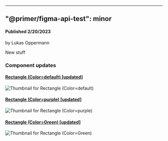 
---
"@primer/figma-api-test": minor
---
#### Published 2/20/2023
by Lukas Oppermann
    
  
New stuff   
  
### Component updates
#### [Rectangle (Color=default) [updated]](https://www.figma.com/file/HD7FUvOEHLtWvWuhu1AUaJ?node-id=1:3)
  
![Thumbnail for Rectangle (Color=default)](https://s3-alpha.figma.com/checkpoints/07h/e1e/kfxrKcfNUWZRB5ro/component_thumbnail_2.png?X-Amz-Algorithm=AWS4-HMAC-SHA256&X-Amz-Credential=AKIAQ4GOSFWC2XFMBUWK%2F20230219%2Fus-west-2%2Fs3%2Faws4_request&X-Amz-Date=20230219T120000Z&X-Amz-Expires=604800&X-Amz-SignedHeaders=host&X-Amz-Signature=1b3826947cacc0c06592067aa5f1a07fe37a0a69390d13d5b1c683c30153025a)
#### [Rectangle (Color=purple) [updated]](https://www.figma.com/file/HD7FUvOEHLtWvWuhu1AUaJ?node-id=269:9)
  
![Thumbnail for Rectangle (Color=purple)](https://s3-alpha.figma.com/checkpoints/yIU/E80/wy7qZURQPUXScLXy/component_thumbnail_0.png?X-Amz-Algorithm=AWS4-HMAC-SHA256&X-Amz-Credential=AKIAQ4GOSFWC2XFMBUWK%2F20230219%2Fus-west-2%2Fs3%2Faws4_request&X-Amz-Date=20230219T120000Z&X-Amz-Expires=604800&X-Amz-SignedHeaders=host&X-Amz-Signature=4ee1fdd3d5b95560a1261c44dfc376a0edb3a043ae3b15678f6fa6726e39ab2b)
#### [Rectangle (Color=Green) [updated]](https://www.figma.com/file/HD7FUvOEHLtWvWuhu1AUaJ?node-id=216:7)
  
![Thumbnail for Rectangle (Color=Green)](https://s3-alpha.figma.com/checkpoints/vIV/kw2/NXYQvt1gAa5xTq0q/component_thumbnail_1.png?X-Amz-Algorithm=AWS4-HMAC-SHA256&X-Amz-Credential=AKIAQ4GOSFWC2XFMBUWK%2F20230219%2Fus-west-2%2Fs3%2Faws4_request&X-Amz-Date=20230219T120000Z&X-Amz-Expires=604800&X-Amz-SignedHeaders=host&X-Amz-Signature=f6e794982d63cbf495daca8223d162b6ddadb110166b58dcc3a64174725231da)
